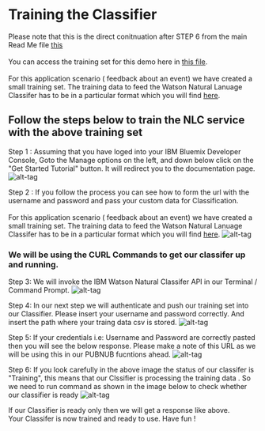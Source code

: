 # Training the Classifier
 
 Please note that this is the direct conitnuation after STEP 6 from the main Read Me file [this](/README.md)
 <br>
  <br>
 You can access the training set for this demo here in [this file](trainingData/train.csv).
 <br>
  <br>
For this application scenario ( feedback about an event) we have created a small training set. The training data to feed the Watson Natural Lanuage Classifer has to be in a particular format which you will find [here](https://console.bluemix.net/docs/services/natural-language-classifier/using-your-data.html#using-your-own-data). 


 
## Follow the steps below to train the NLC service with the above training set
  
Step 1 : Assuming that you have loged into your IBM Bluemix Developer Console, Goto the Manage options on the left, 
         and down below click on the "Get Started Tutorial" button. It will redirect you to the documentation page.      
        ![alt-tag](https://github.com/shyampurk/eventFeedbackClassifier/blob/master/screenshots/watson_classifier/watsonAPIstep4.png)

Step 2 : If you follow the process you can see how to form the url with the<br>
        username and password and pass your custom data for Classification. 
  <br>
  <br>
For this application scenario ( feedback about an event) we have created a small training set. The training data to feed the Watson Natural Lanuage Classifer has to be in a particular format which you will find [here](https://console.bluemix.net/docs/services/natural-language-classifier/using-your-data.html#using-your-own-data). 
 ![alt-tag](https://github.com/shyampurk/eventFeedbackClassifier/blob/master/screenshots/watson_classifier/watsonAPIstep4A.png)
        
### We will be using the CURL Commands to get our classifer up and running.
        
Step 3: We will invoke the IBM Watson Natural Classifer API in our Terminal / Command Prompt.   ![alt-tag](https://github.com/shyampurk/eventFeedbackClassifier/blob/master/screenshots/trainingClassifier/watsonAPIstep9.png)

Step 4: In our next step we will authenticate and push our training set into our Classifier. Please insert your username and password correctly. And insert the path where your traing data csv is stored.  ![alt-tag](https://github.com/shyampurk/eventFeedbackClassifier/blob/master/screenshots/trainingClassifier/watsonAPIstep10.png)

Step 5: If your credentials i.e: Username and Password are correctly pasted then you will see the below response. Please make a note of this URL as we will be using this in our PUBNUB fucntions ahead.  ![alt-tag](https://github.com/shyampurk/eventFeedbackClassifier/blob/master/screenshots/trainingClassifier/watsonAPIstep11.png)

Step 6: If you look carefully in the above image the status of our classifer is "Training", this means that our Clssifier is processing the training data . So we need to run command as shown in the image below to check whether our classifier is ready  ![alt-tag](https://github.com/shyampurk/eventFeedbackClassifier/blob/master/screenshots/trainingClassifier/watsonAPIstep12.png)

If our Classifier is ready only then we will get a response like above. 
<br>
Your Classifer is now trained and ready to use. Have fun !
